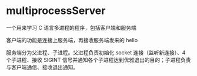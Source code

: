 # multiprocessServer
一个用来学习 C 语言多进程的程序，包括客户端和服务端

客户端的功能是连接上服务端，再接收服务端发来的 hello

服务端分为父进程、子进程。父进程负责初始化 socket 连接（监听新连接）、4 个子进程、接收 SIGINT 信号并通知各个子进程达到优雅退出的目的；子进程负责与客户端通信、接收退出通知。